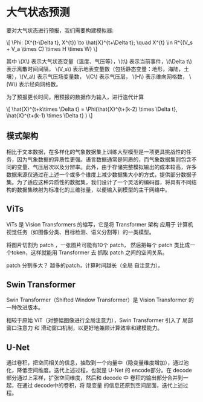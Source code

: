 # 大气状态预测

要对大气状态进行预报，我们需要构建模拟器:

\\[ \Phi: (X^{t-\Delta t}, X^{t}) \to  \hat{X}^{t+\Delta t}; \quad 
X^{t} \in  R^{(V_s + V_a \times C) \times H \times W} \\]

其中 \\(X\\) 表示大气状态变量（温度、气压等），\\(t\\) 表示当前事件，\\(\Delta t\\) 表示离散时间间隔， \\(V_s\\) 表示地表变量数（包括静态变量：地形，海陆，土壤），\\(V_a\\) 表示气压场变量数， \\(C\\) 表示气压层， \\(H\\) 表示维向网格数， \\(W\\) 表示经向网格数。

为了预报更长时间，用预报的数据作为输入，进行迭代计算

\\[ \hat{X}^{t+k\times \Delta t} = \Phi(\hat{X}^{t+(k-2) \times \Delta t}, \hat{X}^{t+(k-1) \times \Delta t} )  \\]

## 模式架构

相比于文本数据，在多样化的气象数据集上训练大型模型是一项更具挑战性的任务，因为气象数据的异质性更强。语言数据通常是同质的，而气象数据集则包含不同的变量、气压层次以及分辨率。此外，由于存储完整模拟输出的成本较高，许多数据来源仅通过在上述一个或多个维度上减少数据集大小的方式，提供部分数据子集。为了适应这种异质性的数据集，我们设计了一个灵活的编码器，将具有不同结构的数据集映射为标准化的三维张量，以便输入到模型的主干网络中。


## ViTs 
ViTs 是 Vision Transformers 的缩写，它是将 Transformer 架构 应用于 计算机视觉任务（如图像分类、目标检测、语义分割等）的一类模型。

将图片切割为 patch ，一张图片可能有10个 patch， 然后把每个 patch 类比成一个token，这样就能用 Transformer 去 抓取 patch 之间的空间关系。

patch 分割多大？ 越多的patch，计算时间越长（全局 自注意力）。

## Swin Transformer 

Swin Transformer（Shifted Window Transformer）是 Vision Transformer 的一种改进版本。

相较于原始 ViT（对整幅图像进行全局注意力），Swin Transformer 引入了 局部窗口注意力 和 滑动窗口机制，以更好地兼顾计算效率和建模能力。

## U-Net

通过卷积，把空间相关的信息，抽取到一个向量中（隐变量维度增加），通过池化，降低空间维度。迭代上述过程，也就是 U-Net 的 encode部分。在 decode 部分通过上采样，扩张空间维度，然后和 decode 中 卷积的输出部分合并到一起，在通过 decode中的卷积，将 隐变量 的信息还原到空间层面，迭代上述过程。

